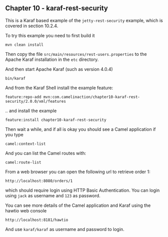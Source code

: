 Chapter 10 - karaf-rest-security
--------------------------------

This is a Karaf based example of the `jetty-rest-security` example, which is covered in section 10.2.4.


To try this example you need to first build it

    mvn clean install

Then copy the file `src/main/resources/rest-users.properties` to the Apache Karaf installation
in the `etc` directory.

And then start Apache Karaf (such as version 4.0.4)

    bin/karaf

And from the Karaf Shell install the example feature:

    feature:repo-add mvn:com.camelinaction/chapter10-karaf-rest-security/2.0.0/xml/features

.. and install the example

    feature:install chapter10-karaf-rest-security

Then wait a while, and if all is okay you should see a Camel application if you type

    camel:context-list

And you can list the Camel routes with:

    camel:route-list

From a web browser you can open the following url to retrieve order 1:

    http://localhost:8080/orders/1

which should require login using HTTP Basic Authentication.
You can login using `jack` as username and `123` as password.

You can see more details of the Camel application and Karaf using the hawtio web console

    http://localhost:8181/hawtio

And use `karaf/karaf` as username and password to login.


